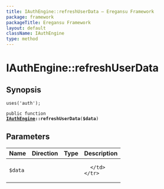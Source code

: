```yaml
---
title: IAuthEngine::refreshUserData — Eregansu Framework
package: framework
packageTitle: Eregansu Framework
layout: default
className: IAuthEngine
type: method
---
```


# IAuthEngine::refreshUserData

## Synopsis

<code>uses('auth');</code>

<code>public function <b><a href="IAuthEngine">IAuthEngine</a>::refreshUserData</b>(<b>$data</b>)</code>

## Parameters

<table>
  <thead>
    <tr>
      <th>Name</th>
      <th>Direction</th>
      <th>Type</th>
      <th>Description</th>
    </tr>
  </thead>
  <tbody>
    <tr>
      <td><code>$data</code>
      <td><i></i></td>
      <td></td>
      <td>

      </td>
    </tr>
  </tbody>
</table>

